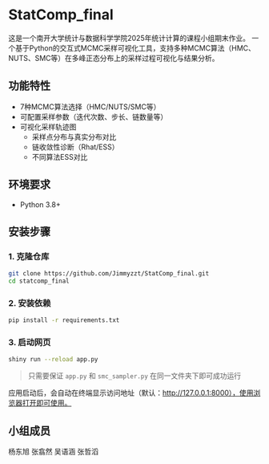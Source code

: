 # StatComp_final
这是一个南开大学统计与数据科学学院2025年统计计算的课程小组期末作业。
一个基于Python的交互式MCMC采样可视化工具，支持多种MCMC算法（HMC、NUTS、SMC等）在多峰正态分布上的采样过程可视化与结果分析。

## 功能特性
- 7种MCMC算法选择（HMC/NUTS/SMC等）
- 可配置采样参数（迭代次数、步长、链数量等）
- 可视化采样轨迹图
  - 采样点分布与真实分布对比
  - 链收敛性诊断（Rhat/ESS）
  - 不同算法ESS对比

## 环境要求
- Python 3.8+

## 安装步骤

### 1. 克隆仓库
```bash
git clone https://github.com/Jimmyzzt/StatComp_final.git
cd statcomp_final
```

### 2. 安装依赖
```bash
pip install -r requirements.txt
```

### 3. 启动网页

```bash
shiny run --reload app.py
```
> 只需要保证 `app.py` 和 `smc_sampler.py` 在同一文件夹下即可成功运行

应用启动后，会自动在终端显示访问地址（默认：http://127.0.0.1:8000），使用浏览器打开即可使用。

## 小组成员
杨东旭 张翕然 吴语涵 张哲滔

